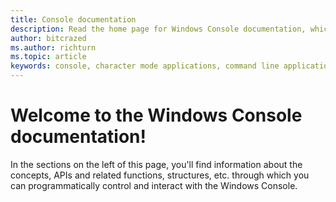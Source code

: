 ```yaml
---
title: Console documentation 
description: Read the home page for Windows Console documentation, which describes how you can programmatically control and interact with the Windows Console.
author: bitcrazed
ms.author: richturn
ms.topic: article
keywords: console, character mode applications, command line applications, terminal applications, console api
---
```


# Welcome to the Windows Console documentation!

In the sections on the left of this page, you'll find information about the concepts, APIs and related functions, structures, etc. through which you can programmatically control and interact with the Windows Console.
